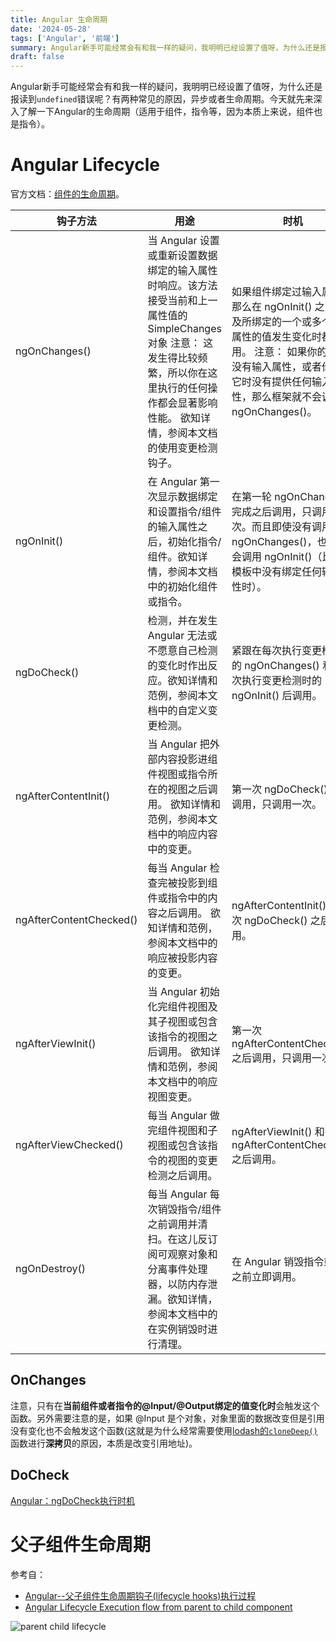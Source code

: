 ```yaml
---
title: Angular 生命周期
date: '2024-05-28'
tags: ['Angular', '前端']
summary: Angular新手可能经常会有和我一样的疑问，我明明已经设置了值呀，为什么还是报读到`undefined`错误呢？有两种常见的原因，异步或者生命周期。今天就先来深入了解一下Angular的生命周期（适用于组件，指令等，因为本质上来说，组件也是指令）。
draft: false
---
```


Angular新手可能经常会有和我一样的疑问，我明明已经设置了值呀，为什么还是报读到`undefined`错误呢？有两种常见的原因，异步或者生命周期。今天就先来深入了解一下Angular的生命周期（适用于组件，指令等，因为本质上来说，组件也是指令）。

# Angular Lifecycle

官方文档：[组件的生命周期](https://angular.cn/guide/lifecycle-hooks)。

| 钩子方法                | 用途                                                                                                                                                                                                             | 时机                                                                                                                                                                                                        |
| ----------------------- | ---------------------------------------------------------------------------------------------------------------------------------------------------------------------------------------------------------------- | ----------------------------------------------------------------------------------------------------------------------------------------------------------------------------------------------------------- |
| ngOnChanges()           | 当 Angular 设置或重新设置数据绑定的输入属性时响应。该方法接受当前和上一属性值的 SimpleChanges对象 注意： 这发生得比较频繁，所以你在这里执行的任何操作都会显著影响性能。 欲知详情，参阅本文档的使用变更检测钩子。 | 如果组件绑定过输入属性，那么在 ngOnInit() 之前以及所绑定的一个或多个输入属性的值发生变化时都会调用。 注意： 如果你的组件没有输入属性，或者你使用它时没有提供任何输入属性，那么框架就不会调用ngOnChanges()。 |
| ngOnInit()              | 在 Angular 第一次显示数据绑定和设置指令/组件的输入属性之后，初始化指令/组件。欲知详情，参阅本文档中的初始化组件或指令。                                                                                          | 在第一轮 ngOnChanges() 完成之后调用，只调用一次。而且即使没有调用过 ngOnChanges()，也仍然会调用 ngOnInit()（比如当模板中没有绑定任何输入属性时）。                                                          |
| ngDoCheck()             | 检测，并在发生 Angular 无法或不愿意自己检测的变化时作出反应。欲知详情和范例，参阅本文档中的自定义变更检测。                                                                                                      | 紧跟在每次执行变更检测时的 ngOnChanges() 和 首次执行变更检测时的 ngOnInit() 后调用。                                                                                                                        |
| ngAfterContentInit()    | 当 Angular 把外部内容投影进组件视图或指令所在的视图之后调用。 欲知详情和范例，参阅本文档中的响应内容中的变更。                                                                                                   | 第一次 ngDoCheck() 之后调用，只调用一次。                                                                                                                                                                   |
| ngAfterContentChecked() | 每当 Angular 检查完被投影到组件或指令中的内容之后调用。 欲知详情和范例，参阅本文档中的响应被投影内容的变更。                                                                                                     | ngAfterContentInit() 和每次 ngDoCheck() 之后调用。                                                                                                                                                          |
| ngAfterViewInit()       | 当 Angular 初始化完组件视图及其子视图或包含该指令的视图之后调用。 欲知详情和范例，参阅本文档中的响应视图变更。                                                                                                   | 第一次 ngAfterContentChecked() 之后调用，只调用一次。                                                                                                                                                       |
| ngAfterViewChecked()    | 每当 Angular 做完组件视图和子视图或包含该指令的视图的变更检测之后调用。                                                                                                                                          | ngAfterViewInit() 和每次 ngAfterContentChecked() 之后调用。                                                                                                                                                 |
| ngOnDestroy()           | 每当 Angular 每次销毁指令/组件之前调用并清扫。在这儿反订阅可观察对象和分离事件处理器，以防内存泄漏。欲知详情，参阅本文档中的在实例销毁时进行清理。                                                               | 在 Angular 销毁指令或组件之前立即调用。                                                                                                                                                                     |

## OnChanges
注意，只有在**当前组件或者指令的@Input/@Output绑定的值变化时**会触发这个函数。另外需要注意的是，如果 @Input 是个对象，对象里面的数据改变但是引用没有变化也不会触发这个函数(这就是为什么经常需要使用[lodash的`cloneDeep()`](https://www.lodashjs.com/docs/lodash.cloneDeep)函数进行**深拷贝**的原因，本质是改变引用地址)。

## DoCheck
[Angular：ngDoCheck执行时机](https://limeii.github.io/2019/06/angular-ngdocheck-onpush-strategy/)

# 父子组件生命周期

参考自：
- [Angular--父子组件生命周期钩子(lifecycle hooks)执行过程](https://www.cnblogs.com/sparkler/p/16864656.html)
- [Angular Lifecycle Execution flow from parent to child component](https://chauhansawatantra.medium.com/angular-lifecycle-execution-flow-from-parent-to-child-component-f6303c42478)

![parent child lifecycle](/static/images/blog/angular-lifecycle-image.png)

